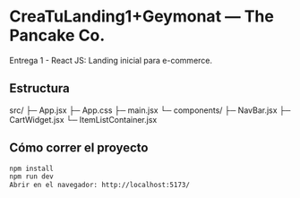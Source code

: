 # CreaTuLanding1+Geymonat — The Pancake Co.

Entrega 1 - React JS: Landing inicial para e-commerce.

## Estructura
src/
├─ App.jsx
├─ App.css
├─ main.jsx
└─ components/
├─ NavBar.jsx
├─ CartWidget.jsx
└─ ItemListContainer.jsx

## Cómo correr el proyecto
```bash
npm install
npm run dev
Abrir en el navegador: http://localhost:5173/